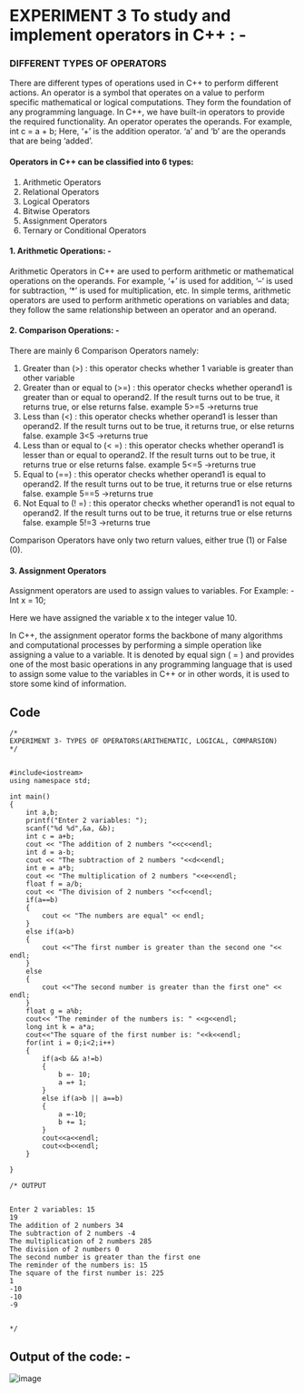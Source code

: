 # EXPERIMENT 3 To study and implement operators in C++ : -

### DIFFERENT TYPES OF OPERATORS
There are different types of operations used in C++ to perform different actions.
An operator is a symbol that operates on a value to perform specific mathematical or logical computations. They form the foundation of any programming language. In C++, we have built-in operators to provide the required functionality.
An operator operates the operands.
For example, 
int c = a + b;
Here, ‘+’ is the addition operator. ‘a’ and ‘b’ are the operands that are being ‘added’.



#### Operators in C++ can be classified into 6 types:
1.	Arithmetic Operators
2.	Relational Operators
3.	Logical Operators
4.	Bitwise Operators
5.	Assignment Operators
6.	Ternary or Conditional Operators



#### 1.	Arithmetic Operations: -
Arithmetic Operators in C++ are used to perform arithmetic or mathematical operations on the operands. For example, ‘+’ is used for addition, ‘–‘ is used for subtraction,  ‘*’ is used for multiplication, etc. In simple terms, arithmetic operators are used to perform arithmetic operations on variables and data; they follow the same relationship between an operator and an operand.

#### 2.	Comparison Operations: -

There are mainly 6 Comparison Operators namely:

1.	Greater than (>)  :  this operator checks whether 1 variable is greater than other variable 
2.	Greater than or equal to (>=)  :  this operator checks whether operand1 is greater than or equal to operand2. If the result turns out to be true, it returns true, or else returns false. example 5>=5 ->returns true
3.	Less than (<)  :  this operator checks whether operand1 is lesser than operand2. If the result turns out to be true, it returns true, or else returns false. example 3<5 ->returns true
4.	Less than or equal to (< =)  :  this operator checks whether operand1 is lesser than or equal to operand2. If the result turns out to be true, it returns true or else returns false. example 5<=5 ->returns true
5.	Equal to (==)  :  this operator checks whether operand1 is equal to operand2. If the result turns out to be true, it returns true or else returns false. example 5==5 ->returns true
6.	Not Equal to (! =)  :  this operator checks whether operand1 is not equal to operand2. If the result turns out to be true, it returns true or else returns false. example 5!=3 ->returns true

Comparison Operators have only two return values, either true (1) or False (0).


#### 3.	Assignment Operators 

Assignment operators are used to assign values to variables.
For Example: -
Int x = 10;

Here we have assigned the variable x to the integer value 10.

In C++, the assignment operator forms the backbone of many algorithms and computational processes by performing a simple operation like assigning a value to a variable. It is denoted by equal sign ( = ) and provides one of the most basic operations in any programming language that is used to assign some value to the variables in C++ or in other words, it is used to store some kind of information.


## Code

~~~
/* 
EXPERIMENT 3- TYPES OF OPERATORS(ARITHEMATIC, LOGICAL, COMPARSION)
*/


#include<iostream>
using namespace std;

int main()
{
    int a,b;
    printf("Enter 2 variables: ");
    scanf("%d %d",&a, &b);
    int c = a+b;
    cout << "The addition of 2 numbers "<<c<<endl;
    int d = a-b;
    cout << "The subtraction of 2 numbers "<<d<<endl;
    int e = a*b;
    cout << "The multiplication of 2 numbers "<<e<<endl;
    float f = a/b;
    cout << "The division of 2 numbers "<<f<<endl;
    if(a==b)
    {
        cout << "The numbers are equal" << endl;
    }
    else if(a>b)
    {
        cout <<"The first number is greater than the second one "<< endl;
    }
    else
    {
        cout <<"The second number is greater than the first one" << endl;
    }
    float g = a%b;
    cout<< "The reminder of the numbers is: " <<g<<endl;
    long int k = a*a;
    cout<<"The square of the first number is: "<<k<<endl;
    for(int i = 0;i<2;i++)
    {
        if(a<b && a!=b)
        {
            b =- 10;
            a =+ 1;
        }
        else if(a>b || a==b)
        {
            a =-10;
            b += 1;
        }
        cout<<a<<endl;
        cout<<b<<endl;
    }

}

/* OUTPUT


Enter 2 variables: 15
19
The addition of 2 numbers 34
The subtraction of 2 numbers -4
The multiplication of 2 numbers 285
The division of 2 numbers 0
The second number is greater than the first one
The reminder of the numbers is: 15
The square of the first number is: 225
1
-10
-10
-9


*/

~~~


## Output of the code: - 
![image](https://github.com/user-attachments/assets/d10cd8b1-2731-4a60-b299-ed9845f49f9c)
